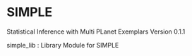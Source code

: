SIMPLE
======

Statistical Inference with Multi PLanet Exemplars
Version 0.1.1

simple_lib : Library Module for SIMPLE
